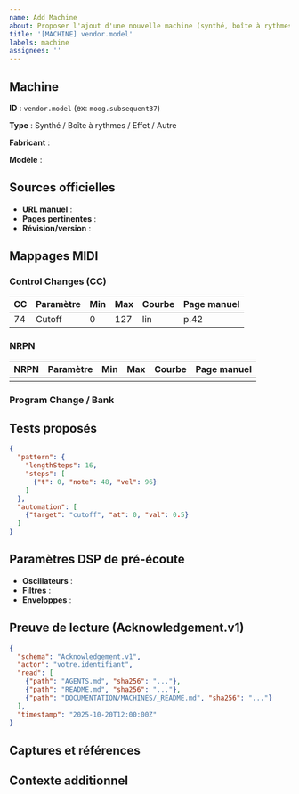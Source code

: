 ```yaml
---
name: Add Machine
about: Proposer l'ajout d'une nouvelle machine (synthé, boîte à rythmes, effet)
title: '[MACHINE] vendor.model'
labels: machine
assignees: ''
---
```


## Machine

**ID** : `vendor.model` (ex: `moog.subsequent37`)

**Type** : Synthé / Boîte à rythmes / Effet / Autre

**Fabricant** : 

**Modèle** : 

## Sources officielles

<!-- OBLIGATOIRE : Références aux manuels officiels -->

- **URL manuel** : 
- **Pages pertinentes** : 
- **Révision/version** : 

## Mappages MIDI

### Control Changes (CC)

<!-- Liste des CC avec leurs fonctions, bornes, courbes -->
<!-- NE JAMAIS INVENTER : toujours sourcer depuis le manuel -->

| CC | Paramètre | Min | Max | Courbe | Page manuel |
|----|-----------|-----|-----|--------|-------------|
| 74 | Cutoff    | 0   | 127 | lin    | p.42        |

### NRPN

<!-- Si applicable -->

| NRPN | Paramètre | Min | Max | Courbe | Page manuel |
|------|-----------|-----|-----|--------|-------------|
|      |           |     |     |        |             |

### Program Change / Bank

<!-- Si applicable -->

## Tests proposés

<!-- Pattern minimal + automation pour smoke test -->

```json
{
  "pattern": {
    "lengthSteps": 16,
    "steps": [
      {"t": 0, "note": 48, "vel": 96}
    ]
  },
  "automation": [
    {"target": "cutoff", "at": 0, "val": 0.5}
  ]
}
```

## Paramètres DSP de pré-écoute

<!-- Optionnel : paramètres pour le DSP de travail -->

- **Oscillateurs** : 
- **Filtres** : 
- **Enveloppes** : 

## Preuve de lecture (Acknowledgement.v1)

<!-- OBLIGATOIRE : Collez votre Acknowledgement.v1 généré avec TOOLS/hash_docs.py -->

```json
{
  "schema": "Acknowledgement.v1",
  "actor": "votre.identifiant",
  "read": [
    {"path": "AGENTS.md", "sha256": "..."},
    {"path": "README.md", "sha256": "..."},
    {"path": "DOCUMENTATION/MACHINES/_README.md", "sha256": "..."}
  ],
  "timestamp": "2025-10-20T12:00:00Z"
}
```

## Captures et références

<!-- Captures légères, liens vers specs techniques -->
<!-- PAS de copie extensive de manuels sous copyright -->

## Contexte additionnel

<!-- Particularités, ambiguïtés, notes -->

